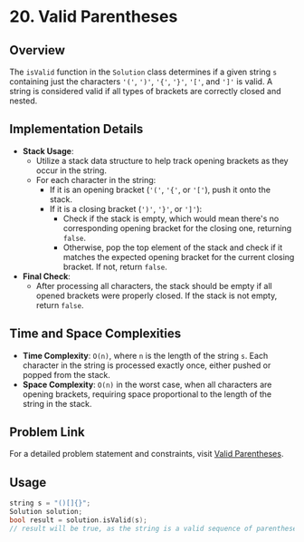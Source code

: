 # 20. Valid Parentheses

## Overview
The `isValid` function in the `Solution` class determines if a given string `s` containing just the characters `'('`, `')'`, `'{'`, `'}'`, `'['`, and `']'` is valid. A string is considered valid if all types of brackets are correctly closed and nested.

## Implementation Details
- **Stack Usage**:
  - Utilize a stack data structure to help track opening brackets as they occur in the string.
  - For each character in the string:
    - If it is an opening bracket (`'('`, `'{'`, or `'['`), push it onto the stack.
    - If it is a closing bracket (`')'`, `'}'`, or `']'`):
      - Check if the stack is empty, which would mean there's no corresponding opening bracket for the closing one, returning `false`.
      - Otherwise, pop the top element of the stack and check if it matches the expected opening bracket for the current closing bracket. If not, return `false`.
- **Final Check**:
  - After processing all characters, the stack should be empty if all opened brackets were properly closed. If the stack is not empty, return `false`.

## Time and Space Complexities
- **Time Complexity**: `O(n)`, where `n` is the length of the string `s`. Each character in the string is processed exactly once, either pushed or popped from the stack.
- **Space Complexity**: `O(n)` in the worst case, when all characters are opening brackets, requiring space proportional to the length of the string in the stack.

## Problem Link
For a detailed problem statement and constraints, visit [Valid Parentheses](https://leetcode.com/problems/valid-parentheses/).

## Usage
```cpp
string s = "()[]{}";
Solution solution;
bool result = solution.isValid(s);
// result will be true, as the string is a valid sequence of parentheses.
